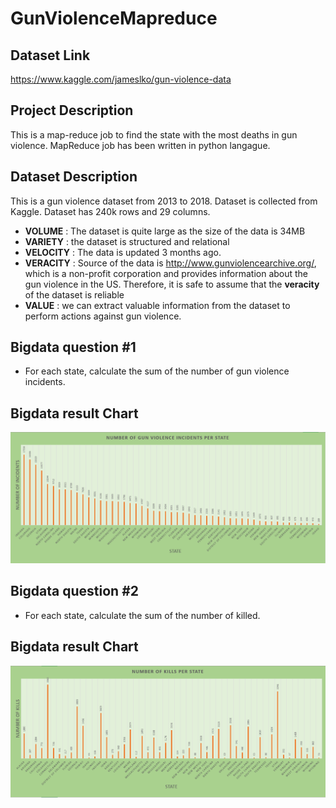 # GunViolenceMapreduce

## Dataset Link
https://www.kaggle.com/jameslko/gun-violence-data

## Project Description
This is a map-reduce job to find the state with the most deaths in gun violence. MapReduce job has been written in python langague. 

## Dataset Description

This is a gun violence dataset from 2013 to 2018. Dataset is collected from Kaggle. Dataset has 240k rows and 29 columns. 

- **VOLUME**   : The dataset is quite large as the size of the data is 34MB 
- **VARIETY**  : the dataset is structured and relational 
- **VELOCITY** : The data is updated 3 months ago.  
- **VERACITY** : Source of the data is http://www.gunviolencearchive.org/, which is a non-profit corporation and provides information about the gun violence in the US. Therefore, it is safe to assume that the **veracity** of the dataset is reliable  
- **VALUE**    : we can extract valuable information from the dataset to perform actions against gun violence. 


## Bigdata question #1

- For each state, calculate the sum of the number of gun violence incidents.

## Bigdata result Chart
![numKilledPerState](https://github.com/paul-gomes/GunViolenceMapreduce/blob/master/NumOfIncidentsPerState/result/resultChart.PNG "Clustered column chart for number of incidents per state")

## Bigdata question #2

- For each state, calculate the sum of the number of killed.

## Bigdata result Chart
![numKilledPerState](https://github.com/paul-gomes/GunViolenceMapreduce/blob/master/NumOfKilledPerState/result/resultChart.PNG "Clustered column chart for number of kills per state")



